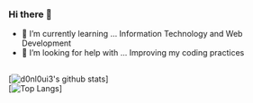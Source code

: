### Hi there 👋

- 🌱 I’m currently learning ... Information Technology and Web Development
- 🤔 I’m looking for help with ... Improving my coding practices  

##
[![d0nl0ui3's github stats](https://github-readme-stats.vercel.app/api?username=d0nl0ui3)]  
[![Top Langs](https://github-readme-stats.vercel.app/api/top-langs/?username=d0nl0ui3&langs_count=8)]
